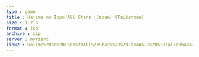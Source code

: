 ```yaml
---
type : game
title : Hajime no Ippo All Stars (Japan) (Taikenban)
size : 1.7 G
format : iso
archive : zip
server : myrient
link2 : Hajime%20no%20Ippo%20All%20Stars%20%28Japan%29%20%28Taikenban%29
---
```

